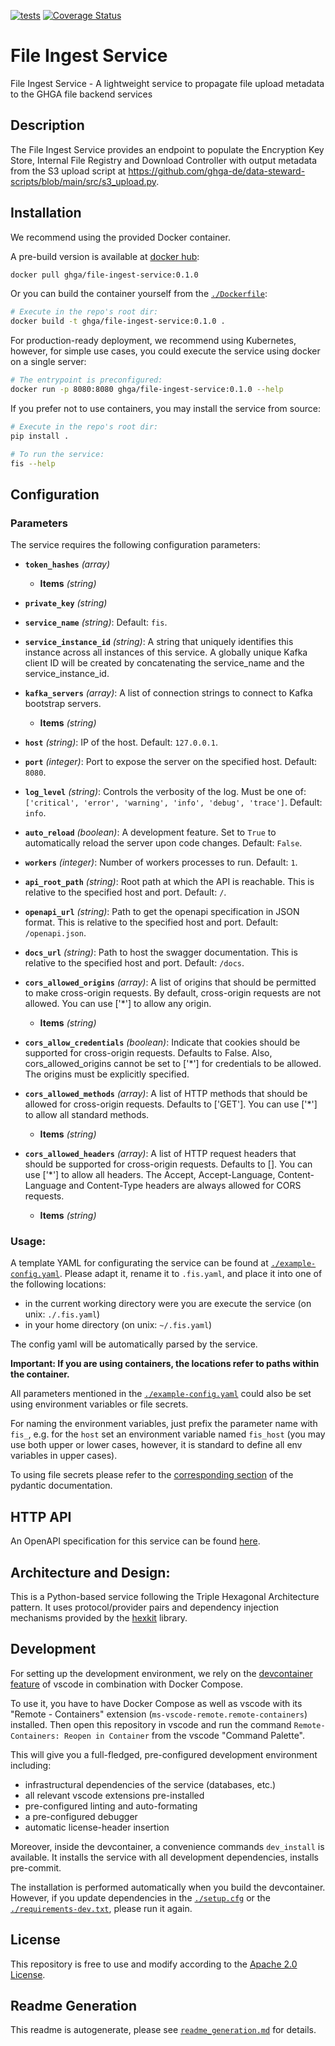 
[![tests](https://github.com/ghga-de/file-ingest-service/actions/workflows/unit_and_int_tests.yaml/badge.svg)](https://github.com/ghga-de/file-ingest-service/actions/workflows/unit_and_int_tests.yaml)
[![Coverage Status](https://coveralls.io/repos/github/ghga-de/file-ingest-service/badge.svg?branch=main)](https://coveralls.io/github/ghga-de/file-ingest-service?branch=main)

# File Ingest Service

File Ingest Service - A lightweight service to propagate file upload metadata to the GHGA file backend services

## Description

<!-- Please provide a short overview of the features of this service.-->

The File Ingest Service provides an endpoint to populate the Encryption Key Store,
Internal File Registry and Download Controller with output metadata from the S3 upload
script at https://github.com/ghga-de/data-steward-scripts/blob/main/src/s3_upload.py.


## Installation
We recommend using the provided Docker container.

A pre-build version is available at [docker hub](https://hub.docker.com/repository/docker/ghga/file-ingest-service):
```bash
docker pull ghga/file-ingest-service:0.1.0
```

Or you can build the container yourself from the [`./Dockerfile`](./Dockerfile):
```bash
# Execute in the repo's root dir:
docker build -t ghga/file-ingest-service:0.1.0 .
```

For production-ready deployment, we recommend using Kubernetes, however,
for simple use cases, you could execute the service using docker
on a single server:
```bash
# The entrypoint is preconfigured:
docker run -p 8080:8080 ghga/file-ingest-service:0.1.0 --help
```

If you prefer not to use containers, you may install the service from source:
```bash
# Execute in the repo's root dir:
pip install .

# To run the service:
fis --help
```

## Configuration
### Parameters

The service requires the following configuration parameters:
- **`token_hashes`** *(array)*

  - **Items** *(string)*

- **`private_key`** *(string)*

- **`service_name`** *(string)*: Default: `fis`.

- **`service_instance_id`** *(string)*: A string that uniquely identifies this instance across all instances of this service. A globally unique Kafka client ID will be created by concatenating the service_name and the service_instance_id.

- **`kafka_servers`** *(array)*: A list of connection strings to connect to Kafka bootstrap servers.

  - **Items** *(string)*

- **`host`** *(string)*: IP of the host. Default: `127.0.0.1`.

- **`port`** *(integer)*: Port to expose the server on the specified host. Default: `8080`.

- **`log_level`** *(string)*: Controls the verbosity of the log. Must be one of: `['critical', 'error', 'warning', 'info', 'debug', 'trace']`. Default: `info`.

- **`auto_reload`** *(boolean)*: A development feature. Set to `True` to automatically reload the server upon code changes. Default: `False`.

- **`workers`** *(integer)*: Number of workers processes to run. Default: `1`.

- **`api_root_path`** *(string)*: Root path at which the API is reachable. This is relative to the specified host and port. Default: `/`.

- **`openapi_url`** *(string)*: Path to get the openapi specification in JSON format. This is relative to the specified host and port. Default: `/openapi.json`.

- **`docs_url`** *(string)*: Path to host the swagger documentation. This is relative to the specified host and port. Default: `/docs`.

- **`cors_allowed_origins`** *(array)*: A list of origins that should be permitted to make cross-origin requests. By default, cross-origin requests are not allowed. You can use ['*'] to allow any origin.

  - **Items** *(string)*

- **`cors_allow_credentials`** *(boolean)*: Indicate that cookies should be supported for cross-origin requests. Defaults to False. Also, cors_allowed_origins cannot be set to ['*'] for credentials to be allowed. The origins must be explicitly specified.

- **`cors_allowed_methods`** *(array)*: A list of HTTP methods that should be allowed for cross-origin requests. Defaults to ['GET']. You can use ['*'] to allow all standard methods.

  - **Items** *(string)*

- **`cors_allowed_headers`** *(array)*: A list of HTTP request headers that should be supported for cross-origin requests. Defaults to []. You can use ['*'] to allow all headers. The Accept, Accept-Language, Content-Language and Content-Type headers are always allowed for CORS requests.

  - **Items** *(string)*


### Usage:

A template YAML for configurating the service can be found at
[`./example-config.yaml`](./example-config.yaml).
Please adapt it, rename it to `.fis.yaml`, and place it into one of the following locations:
- in the current working directory were you are execute the service (on unix: `./.fis.yaml`)
- in your home directory (on unix: `~/.fis.yaml`)

The config yaml will be automatically parsed by the service.

**Important: If you are using containers, the locations refer to paths within the container.**

All parameters mentioned in the [`./example-config.yaml`](./example-config.yaml)
could also be set using environment variables or file secrets.

For naming the environment variables, just prefix the parameter name with `fis_`,
e.g. for the `host` set an environment variable named `fis_host`
(you may use both upper or lower cases, however, it is standard to define all env
variables in upper cases).

To using file secrets please refer to the
[corresponding section](https://pydantic-docs.helpmanual.io/usage/settings/#secret-support)
of the pydantic documentation.

## HTTP API
An OpenAPI specification for this service can be found [here](./openapi.yaml).

## Architecture and Design:
<!-- Please provide an overview of the architecture and design of the code base.
Mention anything that deviates from the standard triple hexagonal architecture and
the corresponding structure. -->

This is a Python-based service following the Triple Hexagonal Architecture pattern.
It uses protocol/provider pairs and dependency injection mechanisms provided by the
[hexkit](https://github.com/ghga-de/hexkit) library.


## Development
For setting up the development environment, we rely on the
[devcontainer feature](https://code.visualstudio.com/docs/remote/containers) of vscode
in combination with Docker Compose.

To use it, you have to have Docker Compose as well as vscode with its "Remote - Containers"
extension (`ms-vscode-remote.remote-containers`) installed.
Then open this repository in vscode and run the command
`Remote-Containers: Reopen in Container` from the vscode "Command Palette".

This will give you a full-fledged, pre-configured development environment including:
- infrastructural dependencies of the service (databases, etc.)
- all relevant vscode extensions pre-installed
- pre-configured linting and auto-formating
- a pre-configured debugger
- automatic license-header insertion

Moreover, inside the devcontainer, a convenience commands `dev_install` is available.
It installs the service with all development dependencies, installs pre-commit.

The installation is performed automatically when you build the devcontainer. However,
if you update dependencies in the [`./setup.cfg`](./setup.cfg) or the
[`./requirements-dev.txt`](./requirements-dev.txt), please run it again.

## License
This repository is free to use and modify according to the
[Apache 2.0 License](./LICENSE).

## Readme Generation
This readme is autogenerate, please see [`readme_generation.md`](./readme_generation.md)
for details.
